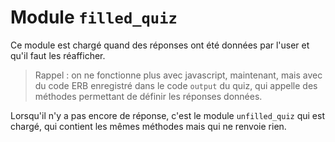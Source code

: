 # Module `filled_quiz`

Ce module est chargé quand des réponses ont été données par l'user et qu'il faut les réafficher.

> Rappel : on ne fonctionne plus avec javascript, maintenant, mais avec du code ERB enregistré dans le code `output` du quiz, qui appelle des méthodes permettant de définir les réponses données.

Lorsqu'il n'y a pas encore de réponse, c'est le module `unfilled_quiz` qui est chargé, qui contient les mêmes méthodes mais qui ne renvoie rien.

